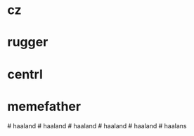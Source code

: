 
# cz
# rugger
# centrl
# memefather
#   h a a l a n d  
 #   h a a l a n d  
 #   h a a l a n d  
 #   h a a l a n d  
 #   h a a l a n d  
 #   h a a l a n s  
 